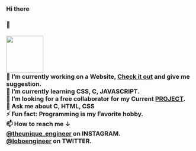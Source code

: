 <h3>Hi there<h3> 👋<br><br>
<div id="header" >
  <img src="https://media.giphy.com/media/M9gbBd9nbDrOTu1Mqx/giphy.gif" width="100"/>
</div>
<div>
🔭 I’m currently working on a Website, <a href="https://nathanlobo.github.io/agnelpolytechnic/">Check it out</a> and give me suggestion. <br>
🌱 I’m currently learning CSS, C, JAVASCRIPT. <br>
👯 I’m looking for a free collaborator for my Current <a href="https://www.github.com/nathanlobo/">PROJECT</a>.<br>
💬 Ask me about C, HTML, CSS<br>
⚡ Fun fact: Programming is my Favorite hobby.<br>
📫 How to reach me &darr;<br>
<a href="https://www.instagram.com/theunique_engineer"><b>@theunique_engineer</b></a> on INSTAGRAM.<br>
<a href="https://www.twitter.com/loboengineer"><b>@loboengineer</b></a> on TWITTER.<br>
</div>
<!--
**nathanlobo/nathanlobo** is a ✨ _special_ ✨ repository because its `README.md` (this file) appears on your GitHub profile.

Here are some ideas to get you started:

- 🔭 I’m currently working on ...
- 🌱 I’m currently learning ...
- 👯 I’m looking to collaborate on ...
- 🤔 I’m looking for help with ...
- 💬 Ask me about ...
- 📫 How to reach me: ...
- 😄 Pronouns: ...
- ⚡ Fun fact: ...
-->

